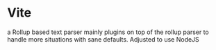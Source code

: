# Vite
a Rollup based text parser mainly plugins on top of the rollup parser to handle more situations with sane defaults.
Adjusted to use NodeJS

